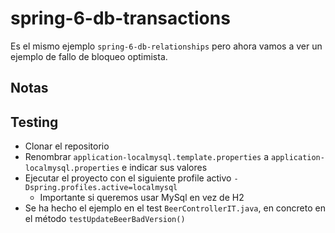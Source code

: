 # spring-6-db-transactions

Es el mismo ejemplo `spring-6-db-relationships` pero ahora vamos a ver un ejemplo de fallo de bloqueo optimista.

## Notas

## Testing

- Clonar el repositorio
- Renombrar `application-localmysql.template.properties` a `application-localmysql.properties` e indicar sus valores
- Ejecutar el proyecto con el siguiente profile activo `-Dspring.profiles.active=localmysql`
  - Importante si queremos usar MySql en vez de H2
- Se ha hecho el ejemplo en el test `BeerControllerIT.java`, en concreto en el método `testUpdateBeerBadVersion()`